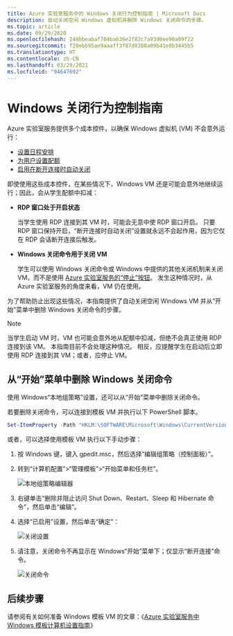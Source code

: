 ```yaml
---
title: Azure 实验室服务中的 Windows 关闭行为控制指南 | Microsoft Docs
description: 自动关闭空闲 Windows 虚拟机并删除 Windows 关闭命令的步骤。
ms.topic: article
ms.date: 09/29/2020
ms.openlocfilehash: 248bbeabaf704ba636e2f82c7a93d0ee90a09f22
ms.sourcegitcommit: f28ebb95ae9aaaff3f87d8388a09b41e0b3445b5
ms.translationtype: HT
ms.contentlocale: zh-CN
ms.lasthandoff: 03/29/2021
ms.locfileid: "94647692"
---
```

# <a name="guide-to-controlling-windows-shutdown-behavior"></a>Windows 关闭行为控制指南

Azure 实验室服务提供多个成本控件，以确保 Windows 虚拟机 (VM) 不会意外运行：
 - [设置日程安排](./tutorial-setup-classroom-lab.md#set-a-schedule-for-the-lab)
 - [为用户设置配额](./how-to-configure-student-usage.md#set-quotas-for-users)
 - [启用在断开连接时自动关闭](./how-to-enable-shutdown-disconnect.md)

即使使用这些成本控件，在某些情况下，Windows VM 还是可能会意外地继续运行；因此，会从学生配额中扣减：

- **RDP 窗口处于开启状态**
  
    当学生使用 RDP 连接到其 VM 时，可能会无意中使 RDP 窗口开启。  只要 RDP 窗口保持开启，“断开连接时自动关闭”设置就永远不会起作用，因为它仅在 RDP 会话断开连接后触发。

- **Windows 关闭命令用于关闭 VM**
  
    学生可以使用 Windows 关闭命令或 Windows 中提供的其他关闭机制来关闭 VM，而不是使用 [Azure 实验室服务的“停止”按钮](./how-to-use-classroom-lab.md#start-or-stop-the-vm)。  发生这种情况时，从 Azure 实验室服务的角度来看，VM 仍在使用。
    
为了帮助防止出现这些情况，本指南提供了自动关闭空闲 Windows VM 并从“开始”菜单中删除 Windows 关闭命令的步骤。  

> [!NOTE]
> 当学生启动 VM 时，VM 也可能会意外地从配额中扣减，但绝不会真正使用 RDP 连接到该 VM。  本指南目前不会处理这种情况。  相反，应提醒学生在启动后立即使用 RDP 连接到其 VM；或者，应停止 VM。

## <a name="remove-windows-shutdown-command-from-start-menu"></a>从“开始”菜单中删除 Windows 关闭命令

使用 Windows“本地组策略”设置，还可以从“开始”菜单中删除关闭命令。

若要删除关闭命令，可以连接到模板 VM 并执行以下 PowerShell 脚本。

```powershell
Set-ItemProperty -Path "HKLM:\SOFTWARE\Microsoft\Windows\CurrentVersion\Policies\Explorer" -Name "HidePowerOptions" -Value 1 -Force
```

或者，可以选择使用模板 VM 执行以下手动步骤：

1. 按 Windows 键，键入 gpedit.msc，然后选择“编辑组策略（控制面板）”。

1. 转到“计算机配置”>“管理模板”>“开始菜单和任务栏”。  

    ![本地组策略编辑器](./media/how-to-windows-shutdown/group-policy-shutdown.png)

1. 右键单击“删除并阻止访问 Shut Down、Restart、Sleep 和 Hibernate 命令”，然后单击“编辑”。

1. 选择“已启用”设置，然后单击“确定”：
 
   ![关闭设置](./media/how-to-windows-shutdown/edit-shutdown.png)

1. 请注意，关闭命令不再显示在 Windows“开始”菜单下；仅显示“断开连接”命令。

    ![关闭命令](./media/how-to-windows-shutdown/start-menu.png)

## <a name="next-steps"></a>后续步骤
请参阅有关如何准备 Windows 模板 VM 的文章：《[Azure 实验室服务中 Windows 模板计算机设置指南](how-to-prepare-windows-template.md)》